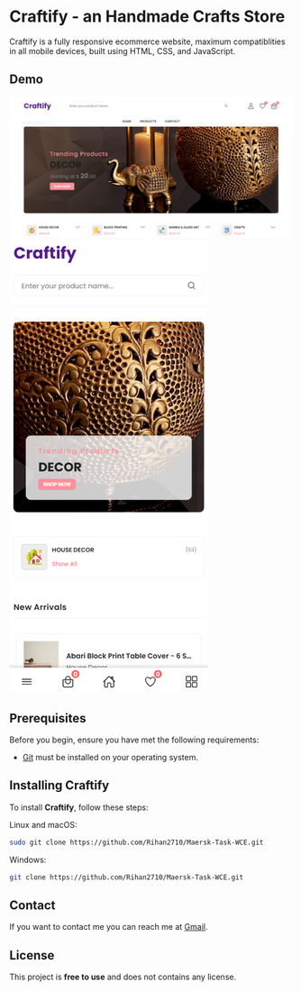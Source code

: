 # Craftify - an Handmade Crafts Store

Craftify is a fully responsive ecommerce website, maximum compatiblities in all mobile devices, built using HTML, CSS, and JavaScript.

## Demo

![Craftify Desktop Demo](./WebDemo.PNG "Desktop Demo")
![Craftify Mobile Demo](./MobDemo.PNG "Mobile Demo")

## Prerequisites

Before you begin, ensure you have met the following requirements:

* [Git](https://git-scm.com/downloads "Download Git") must be installed on your operating system.

## Installing Craftify

To install **Craftify**, follow these steps:

Linux and macOS:

```bash
sudo git clone https://github.com/Rihan2710/Maersk-Task-WCE.git
```

Windows:

```bash
git clone https://github.com/Rihan2710/Maersk-Task-WCE.git
```

## Contact

If you want to contact me you can reach me at [Gmail](rihannardekar2710@gmail.com).

## License

This project is **free to use** and does not contains any license.
